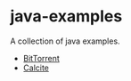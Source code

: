 # java-examples

A collection of java examples.


 - [BitTorrent](./bittorent)
 - [Calcite](./calcite) 
